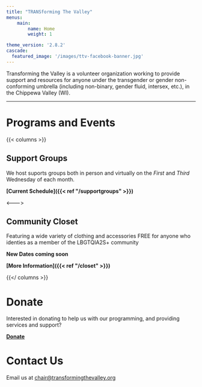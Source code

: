 ```yaml
---
title: "TRANSforming The Valley"
menus:
    main:
        name: Home
        weight: 1

theme_version: '2.8.2'
cascade:
  featured_image: '/images/ttv-facebook-banner.jpg'
---
```


Transforming the Valley is a volunteer organization working to provide support and resources for anyone under the transgender or gender non-conforming umbrella (including non-binary, gender fluid, intersex, etc.), in the Chippewa Valley (WI).

***

# Programs and Events
{{< columns >}}

## Support Groups
We host suports groups both in person and virtually on the *First* and *Third* Wednesday of each month.

**[Current Schedule]({{< ref "/supportgroups" >}})**

<---> 

## Community Closet
Featuring a wide variety of clothing and accessories FREE for anyone who identies as a member of the LBGTQIA2S+ community

**New Dates coming soon**

**[More Information]({{< ref "/closet" >}})**

{{</ columns >}}

# Donate
Interested in donating to help us with our programming, and providing services and support?

**[Donate](https://checkout.square.site/merchant/35WWYBEKZMMWZ/checkout/DAH2KNE4IYD3NA3PS747J5GS)**

# Contact Us
Email us at [chair@transformingthevalley.org](mailto:chair@transformingthevalley.org)
